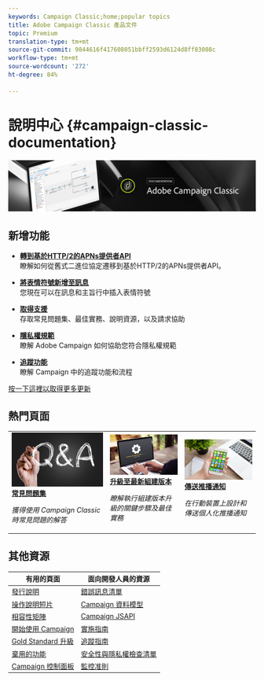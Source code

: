 ```yaml
---
keywords: Campaign Classic;home;popular topics
title: Adobe Campaign Classic 產品文件
topic: Premium
translation-type: tm+mt
source-git-commit: 9844616f417608051bbff2593d6124d8ff83008c
workflow-type: tm+mt
source-wordcount: '272'
ht-degree: 84%

---
```



# 說明中心 {#campaign-classic-documentation}

![](platform/using/assets/do-not-localize/banner_acc_doc.jpg)

## 新增功能

* **[轉到基於HTTP/2的APNs提供者API](https://helpx.adobe.com/campaign/kb/migrate-to-apns-http2.html)**<br/>&#x200B;瞭解如何從舊式二進位協定遷移到基於HTTP/2的APNs提供者API。

* **[將表情符號新增至訊息](delivery/using/defining-the-email-content.md#inserting-emoticons)**<br/>您現在可以在訊息和主旨行中插入表情符號

* **[取得支援](https://helpx.adobe.com/tw/campaign/kb/ac-support.html)**<br/>
存取常見問題集、最佳實務、說明資源，以及請求協助

* **[隱私權規範](https://helpx.adobe.com/tw/campaign/kb/campaign-privacy.html)**<br/>&#x200B;瞭解 Adobe Campaign 如何協助您符合隱私權規範

* **[追蹤功能](https://helpx.adobe.com/tw/campaign/kb/acc-tracking.html)**<br/>
瞭解 Campaign 中的追蹤功能和流程

[按一下這裡以取得更多更新](/help/rn/using/documentation-updates.md)

## 熱門頁面

<table>
<tr>
  <td>
    <a href="platform/using/common-questions.md">
      <img alt="常見問答集" src="platform/using/assets/FAQ.png"/>
    </a>
    <div>
      <a href="platform/using/common-questions.md">
    <strong>常見問題集</strong>
    </a>
    </div>
    <p>
    <em>獲得使用 Campaign Classic 時常見問題的解答</em>
    <p>
  </td>
   <td>
    <a href="https://helpx.adobe.com/tw/campaign/kb/acc-build-upgrade.html">
      <img alt="組建版本升級" src="platform/using/assets/upgrade.png" />
    </a>
    <div>
      <a href="https://helpx.adobe.com/tw/campaign/kb/acc-build-upgrade.html">
    <strong>升級至最新組建版本</strong>
    </a>
    </div>
    <p>
    <em>瞭解執行組建版本升級的關鍵步驟及最佳實務</em>
    <p>
  </td>
  <td>
    <a href="delivery/using/creating-notifications.md">
       <img alt="推播通知" src="platform/using/assets/push.png" />
    </a>
    <div>
       <a href="delivery/using/creating-notifications.md">
    <strong>傳送推播通知</strong>
    </a>
    </div>
    <p>
    <em>在行動裝置上設計和傳送個人化推播通知</em>
    <p>
  </td>
</tr>
</table>

## 其他資源

| 有用的頁面 | 面向開發人員的資源 |
|---|---|
| [發行說明](/help/rn/using/latest-release.md) | [錯誤訊息清單](https://docs.adobe.com/content/help/en/campaign-classic/technicalresources/error_messages/error_codes.html) |
| [操作說明短片](https://docs.adobe.com/content/help/zh-Hant/campaign-classic-learn/tutorials/overview.html) | [Campaign 資料模型](configuration/using/about-data-model.md) |
| [相容性矩陣](https://helpx.adobe.com/tw/campaign/kb/compatibility-matrix.html) | [Campaign JSAPI](https://docs.adobe.com/content/help/en/campaign-classic/technicalresources/api/p-1.html) |
| [開始使用 Campaign](platform/using/about-adobe-campaign-classic.md) | [實施指南](https://helpx.adobe.com/tw/campaign/kb/acc-implementation.html) |
| [Gold Standard 升級](https://helpx.adobe.com/tw/campaign/kb/gold-standard.html) | [追蹤指南](https://helpx.adobe.com/tw/campaign/kb/acc-tracking.html) |
| [棄用的功能](https://helpx.adobe.com/tw/campaign/kb/deprecated-and-removed-features.html) | [安全性與隱私權檢查清單](https://helpx.adobe.com/tw/campaign/kb/acc-security.html) |
| [Campaign 控制面板](https://docs.adobe.com/content/help/zh-Hant/control-panel/using/control-panel-home.html) | [監控准則](production/using/monitoring-guidelines.md) |

